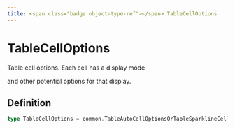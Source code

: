```yaml
---
title: <span class="badge object-type-ref"></span> TableCellOptions
---
```

# <span class="badge object-type-ref"></span> TableCellOptions

Table cell options. Each cell has a display mode

and other potential options for that display.

## Definition

```go
type TableCellOptions = common.TableAutoCellOptionsOrTableSparklineCellOptionsOrTableBarGaugeCellOptionsOrTableColoredBackgroundCellOptionsOrTableColorTextCellOptionsOrTableImageCellOptionsOrTableDataLinksCellOptionsOrTableJsonViewCellOptions
```
